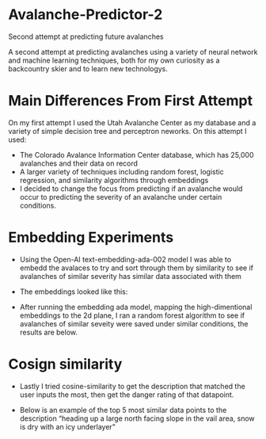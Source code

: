 # Avalanche-Predictor-2
Second attempt at predicting future avalanches

A second attempt at predicting avalanches using a variety of neural network and machine learning techniques, both for my own curiosity as a backcountry skier and to learn new technologys.

# Main Differences From First Attempt

On my first attempt I used the Utah Avalanche Center as my database and a variety of simple decision tree and perceptron neworks. On this attempt I used:

* The Colorado Avalance Information Center database, which has 25,000 avalanches and their data on record
* A larger variety of techniques including random forest, logistic regression, and similarity algorithms through embeddings
* I decided to change the focus from predicting if an avalanche would occur to predicting the severity of an avalanche under certain conditions.

# Embedding Experiments

* Using the Open-AI text-embedding-ada-002 model I was able to embedd the avalaces to try and sort through them by similarity to see if avalanches of similar severity has similar data associated with them

* The embeddings looked like this:


* After running the embedding ada model, mapping the high-dimentional embeddings to the 2d plane, I ran a random forest algorithm to see if avalanches of similar seveity were saved under similar conditions, the results are below.

# Cosign similarity

* Lastly I tried cosine-similarity to get the description that matched the user inputs the most, then get the danger rating of that datapoint.

* Below is an example of the top 5 most similar data points to the description “heading up a large north facing slope in the vail area, snow is dry with an icy underlayer”

